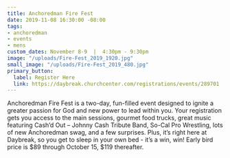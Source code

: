 ```yaml
---
title: Anchoredman Fire Fest
date: 2019-11-08 16:30:00 -08:00
tags:
- anchoredman
- events
- mens
custom_dates: November 8-9  |  4:30pm - 9:30pm
image: "/uploads/Fire-Fest_2019_1920.jpg"
small_image: "/uploads/Fire-Fest_2019_480.jpg"
primary_button:
  label: Register Here
  link: https://daybreak.churchcenter.com/registrations/events/289701
---
```


Anchoredman Fire Fest is a two-day, fun-filled event designed to ignite a greater passion for God and new power to lead within you. Your registration gets you access to the main sessions, gourmet food trucks, great music featuring Cash’d Out – Johnny Cash Tribute Band, So-Cal Pro Wrestling, lots of new Anchoredman swag, and a few surprises. Plus, it’s right here at Daybreak, so you get to sleep in your own bed - it’s a win, win! Early bird price is $89 through October 15, $119 thereafter.